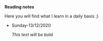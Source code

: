**Reading notes**

Here you will find what I learn in a daily basis ;)

- Sunday-13/12/2020

     *This text will be bold*
